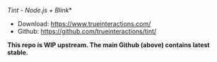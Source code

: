 *Tint - Node.js + Blink**

* Download: https://www.trueinteractions.com/
* Github: https://github.com/trueinteractions/tint/

**This repo is WIP upstream.  The main Github (above) contains latest stable.**
